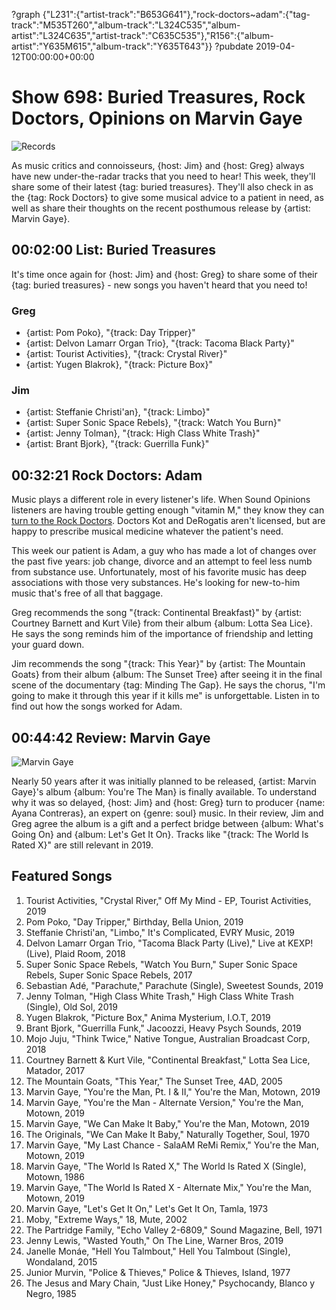 ?graph {"L231":{"artist-track":"B653G641"},"rock-doctors~adam":{"tag-track":"M535T260","album-track":"L324C535","album-artist":"L324C635","artist-track":"C635C535"},"R156":{"album-artist":"Y635M615","album-track":"Y635T643"}}
?pubdate 2019-04-12T00:00:00+00:00

# Show 698: Buried Treasures, Rock Doctors, Opinions on Marvin Gaye

![Records](https://sound-images.s3.amazonaws.com/images/2019/records.jpg)

As music critics and connoisseurs, {host: Jim} and {host: Greg} always have new under-the-radar tracks that you need to hear! This week, they'll share some of their latest {tag: buried treasures}. They'll also check in as the {tag: Rock Doctors} to give some musical advice to a patient in need, as well as share their thoughts on the recent posthumous release by {artist: Marvin Gaye}.


## 00:02:00 List: Buried Treasures
It's time once again for {host: Jim} and {host: Greg} to share some of their {tag: buried treasures} - new songs you haven't heard that you need to!

### Greg
- {artist: Pom Poko}, "{track: Day Tripper}"
- {artist: Delvon Lamarr Organ Trio}, "{track: Tacoma Black Party}"
- {artist: Tourist Activities}, "{track: Crystal River}"
- {artist: Yugen Blakrok}, "{track: Picture Box}"

### Jim
- {artist: Steffanie Christi'an}, "{track: Limbo}"
- {artist: Super Sonic Space Rebels}, "{track: Watch You Burn}"
- {artist: Jenny Tolman}, "{track: High Class White Trash}"
- {artist: Brant Bjork}, "{track: Guerrilla Funk}"


## 00:32:21 Rock Doctors: Adam

Music plays a different role in every listener's life. When Sound Opinions listeners are having trouble getting enough "vitamin M," they know they can [turn to the Rock Doctors](https://goo.gl/forms/jEiDbS313xZDPj7e2). Doctors Kot and DeRogatis aren't licensed, but are happy to prescribe musical medicine whatever the patient's need. 

This week our patient is Adam, a guy who has made a lot of changes over the past five years: job change, divorce and an attempt to feel less numb from substance use. Unfortunately, most of his favorite music has deep associations with those very substances. He's looking for new-to-him music that's free of all that baggage. 

Greg recommends the song "{track: Continental Breakfast}" by {artist: Courtney Barnett and Kurt Vile} from their album {album: Lotta Sea Lice}. He says the song reminds him of the importance of friendship and letting your guard down. 

Jim recommends the song "{track: This Year}" by {artist: The Mountain Goats} from their album {album: The Sunset Tree} after seeing it in the final scene of the documentary {tag: Minding The Gap}. He says the chorus, "I'm going to make it through this year if it kills me" is unforgettable. Listen in to find out how the songs worked for Adam.

## 00:44:42 Review: Marvin Gaye
![Marvin Gaye](https://sound-images.s3.amazonaws.com/images/2019/marvin.jpg)

Nearly 50 years after it was initially planned to be released, {artist: Marvin Gaye}'s album {album: You're The Man} is finally available. To understand why it was so delayed, {host: Jim} and {host: Greg} turn to producer {name: Ayana Contreras}, an expert on {genre: soul} music. In their review, Jim and Greg agree the album is a gift and a perfect bridge between {album: What's Going On} and {album: Let's Get It On}. Tracks like "{track: The World Is Rated X}" are still relevant in 2019.

## Featured Songs
1. Tourist Activities, "Crystal River," Off My Mind - EP, Tourist Activities, 2019
1. Pom Poko, "Day Tripper," Birthday, Bella Union, 2019
1. Steffanie Christi'an, "Limbo," It's Complicated, EVRY Music, 2019
1. Delvon Lamarr Organ Trio, "Tacoma Black Party (Live)," Live at KEXP! (Live), Plaid Room, 2018
1. Super Sonic Space Rebels, "Watch You Burn," Super Sonic Space Rebels, Super Sonic Space Rebels, 2017
1. Sebastian Adé, "Parachute," Parachute (Single), Sweetest Sounds, 2019
1. Jenny Tolman, "High Class White Trash," High Class White Trash (Single), Old Sol, 2019
1. Yugen Blakrok, "Picture Box," Anima Mysterium, I.O.T, 2019
1. Brant Bjork, "Guerrilla Funk," Jacoozzi, Heavy Psych Sounds, 2019
1. Mojo Juju, "Think Twice," Native Tongue, Australian Broadcast Corp, 2018
1. Courtney Barnett & Kurt Vile, "Continental Breakfast," Lotta Sea Lice, Matador, 2017
1. The Mountain Goats, "This Year," The Sunset Tree, 4AD, 2005
1. Marvin Gaye, "You're the Man, Pt. I & II," You're the Man, Motown, 2019
1. Marvin Gaye, "You're the Man - Alternate Version," You're the Man, Motown, 2019
1. Marvin Gaye, "We Can Make It Baby," You're the Man, Motown, 2019
1. The Originals, "We Can Make It Baby," Naturally Together, Soul, 1970
1. Marvin Gaye, "My Last Chance - SalaAM ReMi Remix," You're the Man, Motown, 2019
1. Marvin Gaye, "The World Is Rated X," The World Is Rated X (Single), Motown, 1986
1. Marvin Gaye, "The World Is Rated X - Alternate Mix," You're the Man, Motown, 2019
1. Marvin Gaye, "Let's Get It On," Let's Get It On, Tamla, 1973
1. Moby, "Extreme Ways," 18, Mute, 2002
1. The Partridge Family, "Echo Valley 2-6809," Sound Magazine, Bell, 1971
1. Jenny Lewis, "Wasted Youth," On The Line, Warner Bros, 2019
1. Janelle Monáe, "Hell You Talmbout," Hell You Talmbout (Single), Wondaland, 2015
1. Junior Murvin, "Police & Thieves," Police & Thieves, Island, 1977
1. The Jesus and Mary Chain, "Just Like Honey," Psychocandy, Blanco y Negro, 1985

